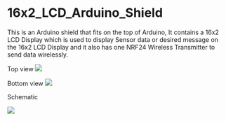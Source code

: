 # 16x2_LCD_Arduino_Shield
This is an Arduino shield that fits on the top of Arduino, It contains a 16x2 LCD Display which is used to display Sensor data or desired message on the 16x2 LCD Display and it also has one NRF24 Wireless Transmitter to send data wirelessly.

Top view
<img src="https://github.com/princeabhishek/16x2_LCD_Arduino_Shield/blob/main/16x2_LCD_Arduino_Shield_PCB_top.png?raw=true">

Bottom view
<img src="https://github.com/princeabhishek/16x2_LCD_Arduino_Shield/blob/main/16x2_LCD_Arduino_Shield_PCB_bottom.png?raw=true">

Schematic

<img src="https://github.com/princeabhishek/16x2_LCD_Arduino_Shield/blob/main/16x2_LCD_Arduino_Shield_Schematic.png?raw=true">
